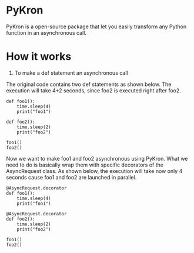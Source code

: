 # PyKron

PyKron is a open-source package that let you easily transform any Python
function in an asynchronous call.

# How it works

1. To make a def statement an asynchronous call

The original code contains two def statements as shown below. The execution will
take 4+2 seconds, since foo2 is executed right after foo2.

```
def foo1():
    time.sleep(4)
    print("foo1")

def foo2():
    time.sleep(2)
    print("foo2")

foo1()
foo2()
```

Now we want to make foo1 and foo2  asynchronous using PyKron. What we need to do
is basically wrap them with specific decorators of the AsyncRequest class. As
shown below, the execution will take now only 4 seconds cause foo1 and foo2 are
launched in parallel.

```
@AsyncRequest.decorator
def foo1():
    time.sleep(4)
    print("foo1")

@AsyncRequest.decorator
def foo2():
    time.sleep(2)
    print("foo2")

foo1()
foo2()
```
